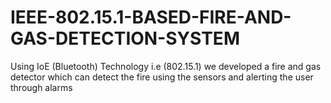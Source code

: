 #  IEEE-802.15.1-BASED-FIRE-AND-GAS-DETECTION-SYSTEM

Using IoE (Bluetooth) Technology i.e (802.15.1) we developed a fire and gas detector which can detect the fire using the sensors and alerting the user through alarms
